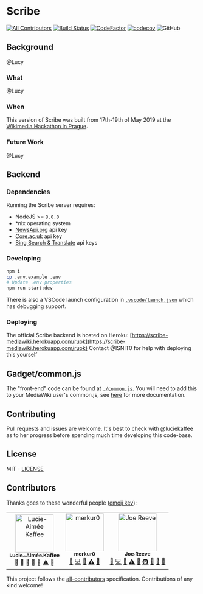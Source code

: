 # Scribe
[![All Contributors](https://img.shields.io/badge/all_contributors-3-orange.svg?style=flat-square)](#contributors)
[![Build Status](https://travis-ci.org/ISNIT0/mediawiki-scribe.svg?branch=master)](https://travis-ci.org/ISNIT0/mediawiki-scribe)
[![CodeFactor](https://www.codefactor.io/repository/github/isnit0/mediawiki-scribe/badge)](https://www.codefactor.io/repository/github/isnit0/mediawiki-scribe)
[![codecov](https://codecov.io/gh/ISNIT0/mediawiki-scribe/branch/master/graph/badge.svg)](https://codecov.io/gh/ISNIT0/mediawiki-scribe)
![GitHub](https://img.shields.io/github/license/isnit0/mediawiki-scribe.svg)

## Background
@Lucy

### What
@Lucy

### When
This version of Scribe was built from 17th-19th of May 2019 at the [Wikimedia Hackathon in Prague](https://www.mediawiki.org/wiki/Wikimedia_Hackathon_2019).

### Future Work
@Lucy

## Backend

### Dependencies
Running the Scribe server requires:
- NodeJS >= `8.0.0`
- *nix operating system
- [NewsApi.org](https://newsapi.org/) api key
- [Core.ac.uk](https://core.ac.uk/) api key
- [Bing Search & Translate](https://portal.azure.com/#home) api keys

### Developing
```bash
npm i
cp .env.example .env
# Update .env properties
npm run start:dev
```
There is also a VSCode launch configuration in [`.vscode/launch.json`](.vscode/launch.json) which has debugging support.

### Deploying
The official Scribe backend is hosted on Heroku: [https://scribe-mediawiki.herokuapp.com/ruok](https://scribe-mediawiki.herokuapp.com/ruok)
Contact @ISNIT0 for help with deploying this yourself

## Gadget/common.js
The "front-end" code can be found at [`./common.js`](./common.js). You will need to add this to your MediaWiki user's common.js, see [here](https://www.mediawiki.org/wiki/Manual:Interface/JavaScript) for more documentation.

## Contributing
Pull requests and issues are welcome. It's best to check with @luciekaffee as to her progress before spending much time developing this code-base.

## License
MIT - [LICENSE](./LICENSE)

## Contributors

Thanks goes to these wonderful people ([emoji key](https://allcontributors.org/docs/en/emoji-key)):

<!-- ALL-CONTRIBUTORS-LIST:START - Do not remove or modify this section -->
<!-- prettier-ignore -->
<table><tr><td align="center"><a href="https://github.com/luciekaffee"><img src="https://avatars0.githubusercontent.com/u/28153924?v=4" width="100px;" alt="Lucie-Aimée Kaffee"/><br /><sub><b>Lucie-Aimée Kaffee</b></sub></a><br /><a href="#question-luciekaffee" title="Answering Questions">💬</a> <a href="#blog-luciekaffee" title="Blogposts">📝</a> <a href="https://github.com/ISNIT0/mediawiki-scribe/commits?author=luciekaffee" title="Documentation">📖</a> <a href="#ideas-luciekaffee" title="Ideas, Planning, & Feedback">🤔</a> <a href="#projectManagement-luciekaffee" title="Project Management">📆</a> <a href="https://github.com/ISNIT0/mediawiki-scribe/commits?author=luciekaffee" title="Tests">⚠️</a> <a href="#talk-luciekaffee" title="Talks">📢</a></td><td align="center"><a href="https://github.com/merkur0"><img src="https://avatars3.githubusercontent.com/u/19146450?v=4" width="100px;" alt="merkur0"/><br /><sub><b>merkur0</b></sub></a><br /><a href="https://github.com/ISNIT0/mediawiki-scribe/issues?q=author%3Amerkur0" title="Bug reports">🐛</a> <a href="https://github.com/ISNIT0/mediawiki-scribe/commits?author=merkur0" title="Code">💻</a> <a href="#ideas-merkur0" title="Ideas, Planning, & Feedback">🤔</a> <a href="https://github.com/ISNIT0/mediawiki-scribe/commits?author=merkur0" title="Tests">⚠️</a> <a href="#review-merkur0" title="Reviewed Pull Requests">👀</a></td><td align="center"><a href="https://simmsreeve.com"><img src="https://avatars3.githubusercontent.com/u/5173131?v=4" width="100px;" alt="Joe Reeve"/><br /><sub><b>Joe Reeve</b></sub></a><br /><a href="https://github.com/ISNIT0/mediawiki-scribe/issues?q=author%3AISNIT0" title="Bug reports">🐛</a> <a href="https://github.com/ISNIT0/mediawiki-scribe/commits?author=ISNIT0" title="Code">💻</a> <a href="#ideas-ISNIT0" title="Ideas, Planning, & Feedback">🤔</a> <a href="https://github.com/ISNIT0/mediawiki-scribe/commits?author=ISNIT0" title="Tests">⚠️</a> <a href="#review-ISNIT0" title="Reviewed Pull Requests">👀</a> <a href="#infra-ISNIT0" title="Infrastructure (Hosting, Build-Tools, etc)">🚇</a> <a href="#tool-ISNIT0" title="Tools">🔧</a> <a href="https://github.com/ISNIT0/mediawiki-scribe/commits?author=ISNIT0" title="Documentation">📖</a> <a href="#question-ISNIT0" title="Answering Questions">💬</a></td></tr></table>

<!-- ALL-CONTRIBUTORS-LIST:END -->

This project follows the [all-contributors](https://github.com/all-contributors/all-contributors) specification. Contributions of any kind welcome!

